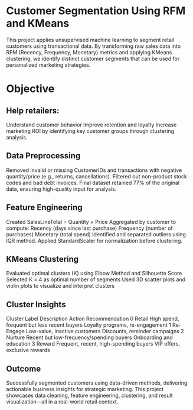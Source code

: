 # Customer Segmentation Using RFM and KMeans

This project applies unsupervised machine learning to segment retail customers using transactional data. By transforming raw sales data into RFM (Recency, Frequency, Monetary) metrics and applying KMeans clustering, we identify distinct customer segments that can be used for personalized marketing strategies.

# Objective

## Help retailers:

Understand customer behavior
Improve retention and loyalty
Increase marketing ROI
by identifying key customer groups through clustering analysis.

## Data Preprocessing

Removed invalid or missing CustomerIDs and transactions with negative quantity/price (e.g., returns, cancellations).
Filtered out non-product stock codes and bad debt invoices.
Final dataset retained 77% of the original data, ensuring high-quality input for analysis.

## Feature Engineering

Created SalesLineTotal = Quantity × Price
Aggregated by customer to compute:
Recency (days since last purchase)
Frequency (number of purchases)
Monetary (total spend)
Identified and separated outliers using IQR method.
Applied StandardScaler for normalization before clustering.

## KMeans Clustering

Evaluated optimal clusters (K) using Elbow Method and Silhouette Score
Selected K = 4 as optimal number of segments
Used 3D scatter plots and violin plots to visualize and interpret clusters

## Cluster Insights

Cluster Label Description Action Recommendation
0 Retail High spend, frequent but less recent buyers Loyalty programs, re-engagement
1 Re-Engage Low-value, inactive customers Discounts, reminder campaigns
2 Nurture Recent but low-frequency/spending buyers Onboarding and education
3 Reward Frequent, recent, high-spending buyers VIP offers, exclusive rewards

## Outcome

Successfully segmented customers using data-driven methods, delivering actionable business insights for strategic marketing. This project showcases data cleaning, feature engineering, clustering, and result visualization—all in a real-world retail context.
